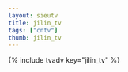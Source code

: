 ```yaml
--- 
layout: sieutv
title: jilin_tv
tags: ["cntv"]
thumb: jilin_tv
---
```

{% include tvadv key="jilin_tv" %}
